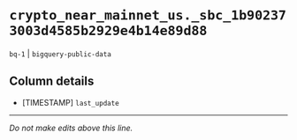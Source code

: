 # `crypto_near_mainnet_us._sbc_1b902373003d4585b2929e4b14e89d88`
`bq-1` | `bigquery-public-data`

## Column details
* [TIMESTAMP] `last_update`

-------------------------------------------------------------------------------
*Do not make edits above this line.*
